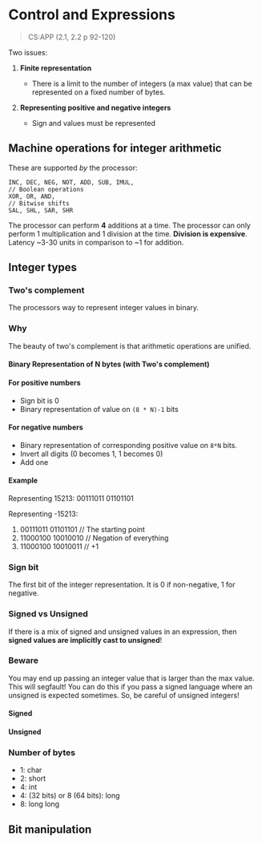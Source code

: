 # Control and Expressions

> CS:APP (2.1, 2.2 p 92-120)

Two issues:

1. **Finite representation**
	- There is a limit to the number of integers (a max value) that can be represented on a fixed number of bytes.

2. **Representing positive and negative integers**
	- Sign and values must be represented

## Machine operations for integer arithmetic

These are supported *by* the processor:

```cli
INC, DEC, NEG, NOT, ADD, SUB, IMUL,
// Boolean operations
XOR, OR, AND,
// Bitwise shifts
SAL, SHL, SAR, SHR
```

The processor can perform **4** additions at a time.
The processor can only perform 1 multiplication and 1 division at the time.
**Division is expensive**. Latency ~3-30 units in comparison to ~1 for addition.

## Integer types

### Two's complement

The processors way to represent integer values in binary.

### Why

The beauty of two's complement is that arithmetic operations are unified.

#### Binary Representation of N bytes (with Two's complement)

#### For positive numbers

- Sign bit is 0
- Binary representation of value on `(8 * N)-1` bits

#### For negative numbers

- Binary representation of corresponding positive value on `8*N` bits.
- Invert all digits (0 becomes 1, 1 becomes 0)
- Add one

#### Example

Representing 15213:
00111011 01101101

Representing -15213:

1. 00111011 01101101 // The starting point
2. 11000100 10010010 // Negation of everything
3. 11000100 10010011 // +1

### Sign bit

The first bit of the integer representation. It is 0 if non-negative, 1 for negative.

### Signed vs Unsigned

If there is a mix of signed and unsigned values in an expression, then **signed values are implicitly cast to unsigned**!

### Beware

You may end up passing an integer value that is larger than the max value. This will segfault!
You can do this if you pass a signed language where an unsigned is expected sometimes.
So, be careful of unsigned integers!

#### Signed

#### Unsigned

### Number of bytes

- 1: char
- 2: short
- 4: int
- 4: (32 bits) or 8 (64 bits): long
- 8: long long

## Bit manipulation

